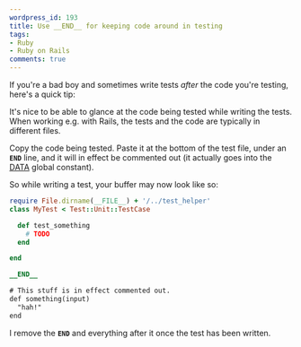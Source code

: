 ```yaml
---
wordpress_id: 193
title: Use __END__ for keeping code around in testing
tags:
- Ruby
- Ruby on Rails
comments: true
---
```

If you're a bad boy and sometimes write tests <em>after</em> the code you're testing, here's a quick tip:

It's nice to be able to glance at the code being tested while writing the tests. When working e.g. with Rails, the tests and the code are typically in different files.

Copy the code being tested. Paste it at the bottom of the test file, under an <code>__END__</code> line, and it will in effect be commented out (it actually goes into the <a href="http://www.zenspider.com/Languages/Ruby/QuickRef.html#19">DATA</a> global constant).

So while writing a test, your buffer may now look like so:

``` ruby
require File.dirname(__FILE__) + '/../test_helper'
class MyTest < Test::Unit::TestCase

  def test_something
    # TODO
  end

end

__END__

# This stuff is in effect commented out.
def something(input)
  "hah!"
end
```

I remove the <code>__END__</code> and everything after it once the test has been written.
